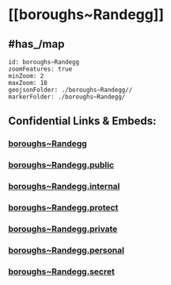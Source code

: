 # [[boroughs~Randegg]] 


## #has_/map  



```leaflet
id: boroughs~Randegg
zoomFeatures: true 
minZoom: 2 
maxZoom: 18
geojsonFolder: ./boroughs~Randegg//
markerFolder: ./boroughs~Randegg/
```


## Confidential Links & Embeds: 

### [boroughs~Randegg](/_Standards/Earth/Continent/Europe/Europe~Central/Austria/Austrias_States/Niederösterreich/counties~NÖ/Scheibbs/cities~Scheibbs/Randegg/boroughs~Randegg.md) 

### [boroughs~Randegg.public](/_public/Earth/Continent/Europe/Europe~Central/Austria/Austrias_States/Niederösterreich/counties~NÖ/Scheibbs/cities~Scheibbs/Randegg/boroughs~Randegg.public.md) 

### [boroughs~Randegg.internal](/_internal/Earth/Continent/Europe/Europe~Central/Austria/Austrias_States/Niederösterreich/counties~NÖ/Scheibbs/cities~Scheibbs/Randegg/boroughs~Randegg.internal.md) 

### [boroughs~Randegg.protect](/_protect/Earth/Continent/Europe/Europe~Central/Austria/Austrias_States/Niederösterreich/counties~NÖ/Scheibbs/cities~Scheibbs/Randegg/boroughs~Randegg.protect.md) 

### [boroughs~Randegg.private](/_private/Earth/Continent/Europe/Europe~Central/Austria/Austrias_States/Niederösterreich/counties~NÖ/Scheibbs/cities~Scheibbs/Randegg/boroughs~Randegg.private.md) 

### [boroughs~Randegg.personal](/_personal/Earth/Continent/Europe/Europe~Central/Austria/Austrias_States/Niederösterreich/counties~NÖ/Scheibbs/cities~Scheibbs/Randegg/boroughs~Randegg.personal.md) 

### [boroughs~Randegg.secret](/_secret/Earth/Continent/Europe/Europe~Central/Austria/Austrias_States/Niederösterreich/counties~NÖ/Scheibbs/cities~Scheibbs/Randegg/boroughs~Randegg.secret.md)

